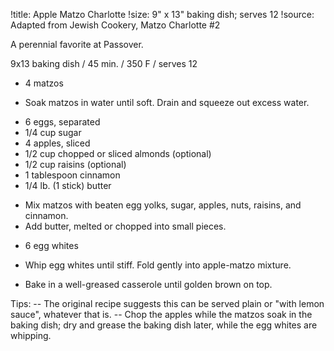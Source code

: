!title: Apple Matzo Charlotte
!size: 9" x 13" baking dish; serves 12
!source: Adapted from Jewish Cookery, Matzo Charlotte #2

A perennial favorite at Passover.

9x13 baking dish / 45 min. / 350 F / serves 12

* 4 matzos
- Soak matzos in water until soft. Drain and squeeze out excess water.

* 6 eggs, separated
* 1/4 cup sugar
* 4 apples, sliced
* 1/2 cup chopped or sliced almonds (optional)
* 1/2 cup raisins (optional)
* 1 tablespoon cinnamon
* 1/4 lb. (1 stick) butter
- Mix matzos with beaten egg yolks, sugar, apples, nuts, raisins, and cinnamon.
- Add butter, melted or chopped into small pieces.

* 6 egg whites
- Whip egg whites until stiff. Fold gently into apple-matzo mixture.

+ Bake in a well-greased casserole until golden brown on top.

Tips:
-- The original recipe suggests this can be served plain or "with lemon sauce", whatever that is.
-- Chop the apples while the matzos soak in the baking dish; dry and grease the baking dish later, while the egg whites are whipping.
